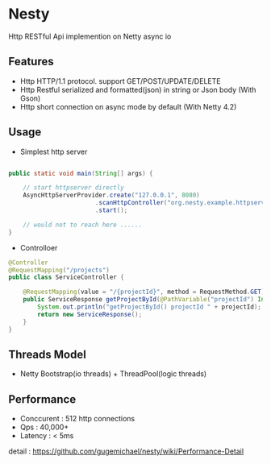 # Nesty
Http RESTful Api implemention on Netty async io

## Features

* Http HTTP/1.1 protocol. support GET/POST/UPDATE/DELETE
* Http Restful serialized and formatted(json) in string or Json body (With Gson)
* Http short connection on async mode by default (With Netty 4.2)

## Usage

* Simplest http server

```java

public static void main(String[] args) {

	// start httpserver directly
	AsyncHttpServerProvider.create("127.0.0.1", 8080)
						.scanHttpController("org.nesty.example.httpserver.handler")
						.start();

	// would not to reach here ......
}
```

* Controlloer

```java
@Controller
@RequestMapping("/projects")
public class ServiceController {

	@RequestMapping(value = "/{projectId}", method = RequestMethod.GET)
	public ServiceResponse getProjectById(@PathVariable("projectId") Integer projectId) {
		System.out.println("getProjectById() projectId " + projectId);
		return new ServiceResponse();
	}
}

```


## Threads Model

* Netty Bootstrap(io threads) + ThreadPool(logic threads)

## Performance

* Conccurent : 512 http connections 
* Qps : 40,000+
* Latency : < 5ms

detail : https://github.com/gugemichael/nesty/wiki/Performance-Detail

